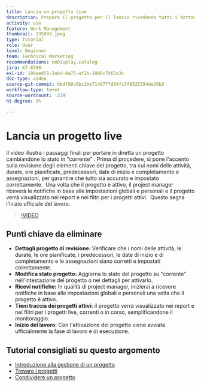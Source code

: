 ```yaml
---
title: Lancia un progetto live
description: Prepara il progetto per il lancio rivedendo tutti i dettagli chiave, impostandone lo stato su "corrente" e abilitando notifiche e rapporti per avviare ufficialmente il lavoro.
activity: use
feature: Work Management
thumbnail: 335093.jpeg
type: Tutorial
role: User
level: Beginner
team: Technical Marketing
recommendations: noDisplay,catalog
jira: KT-8780
exl-id: 100aed51-2ab4-4a75-af2b-1860c7463a3c
doc-type: video
source-git-commit: bbdf99c6bc1be714077fd94fc3f8325394de36b3
workflow-type: tm+mt
source-wordcount: '239'
ht-degree: 9%

---
```


# Lancia un progetto live

Il video illustra i passaggi finali per portare in diretta un progetto cambiandone lo stato in &quot;corrente&quot; &#x200B;. Prima di procedere, si pone l&#39;accento sulla revisione degli elementi chiave del progetto, tra cui nomi delle attività, durate, ore pianificate, predecessori, date di inizio e completamento e assegnazioni, per garantire che tutto sia accurato e impostato correttamente. &#x200B; Una volta che il progetto è attivo, il project manager riceverà le notifiche in base alle impostazioni globali e personali e il progetto verrà visualizzato nei report e nei filtri per i progetti attivi. &#x200B; Questo segna l&#39;inizio ufficiale del lavoro. &#x200B;

>[!VIDEO](https://video.tv.adobe.com/v/335093/?quality=12&learn=on&enablevpops=1)

## Punti chiave da eliminare

* **Dettagli progetto di revisione:** Verificare che i nomi delle attività, le durate, le ore pianificate, i predecessori, le date di inizio e di completamento e le assegnazioni siano corretti e impostati correttamente. &#x200B;
* **Modifica stato progetto:** Aggiorna lo stato del progetto su &quot;corrente&quot; nell&#39;intestazione del progetto o nei dettagli per attivarlo. &#x200B;
* **Ricevi notifiche:** In qualità di project manager, inizierai a ricevere notifiche in base alle impostazioni globali e personali una volta che il progetto è attivo. &#x200B;
* **Tieni traccia dei progetti attivi:** il progetto verrà visualizzato nei report e nei filtri per i progetti live, correnti o in corso, semplificandone il monitoraggio. &#x200B;
* **Inizio del lavoro:** Con l&#39;attivazione del progetto viene avviata ufficialmente la fase di lavoro e di esecuzione. &#x200B;



## Tutorial consigliati su questo argomento

* [Introduzione alla gestione di un progetto](/help/manage-work/projects/getting-started-manage-a-project.md)
* [Trovare i progetti](/help/manage-work/projects/find-projects.md)
* [Condividere un progetto](/help/manage-work/projects/share-a-project.md)
